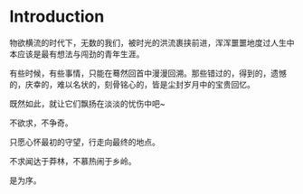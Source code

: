 # **Introduction**

物欲横流的时代下，无数的我们，被时光的洪流裹挟前进，浑浑噩噩地度过人生中本应该是最有想法与闯劲的青年生涯。

有些时候，有些事情，只能在蓦然回首中漫漫回溯。那些错过的，得到的，遗憾的，庆幸的，难以名状的，刻骨铭心的，皆是尘封岁月中的宝贵回忆。

既然如此，就让它们飘扬在淡淡的忧伤中吧~

不欲求，不争奇。

只愿心怀最初的守望，行走向最终的地点。

不求闻达于莽林，不慕热闹于乡岭。

是为序。